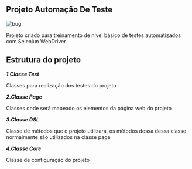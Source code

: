## Projeto Automação De Teste

![bug](https://user-images.githubusercontent.com/33205795/87365387-750a0a00-c54c-11ea-8a6b-bdda3475a3fd.jpg)
 
Projeto criado para treinamento de nível básico de testes automatizados com Seleniun WebDriver

## Estrutura do projeto

_**1.Classe Test**_

Classes para realização dos testes do projeto

_**2.Classe Page**_

Classes onde será mapeado os elementos da página web do projeto

_**3.Classe DSL**_

Classe de métodos que o projeto utilizará, os métodos dessa dessa classe normalmente são utilizados na classe page

_**4.Classe Core**_

Classe de configuração do projeto
